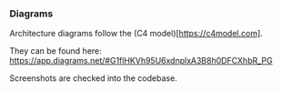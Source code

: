### Diagrams

Architecture diagrams follow the (C4 model)[https://c4model.com].

They can be found here: https://app.diagrams.net/#G1flHKVh95U6xdnplxA3B8h0DFCXhbR_PG

Screenshots are checked into the codebase.